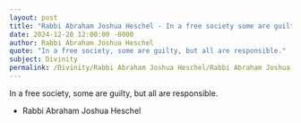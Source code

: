 ```yaml
---
layout: post
title: "Rabbi Abraham Joshua Heschel - In a free society some are guilty but"
date: 2024-12-28 12:00:00 -0000
author: Rabbi Abraham Joshua Heschel
quote: "In a free society, some are guilty, but all are responsible."
subject: Divinity
permalink: /Divinity/Rabbi Abraham Joshua Heschel/Rabbi Abraham Joshua Heschel - In a free society some are guilty but
---
```


In a free society, some are guilty, but all are responsible.

- Rabbi Abraham Joshua Heschel

